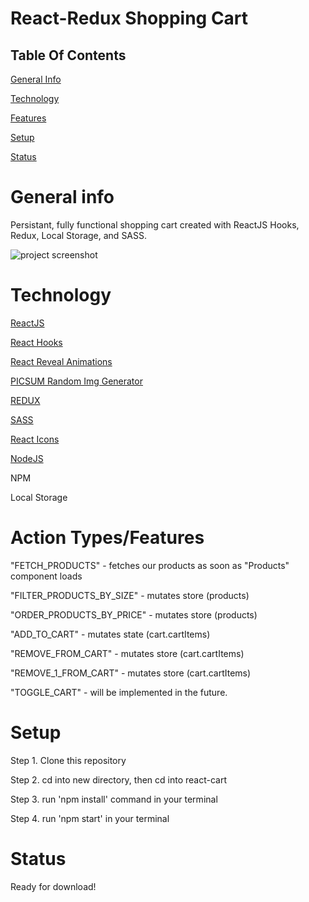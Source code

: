 # React-Redux Shopping Cart



## Table Of Contents
[General Info](#general-info)

[Technology](#technology)

[Features](#ACTION-TYPES/FEATURES)

[Setup](#setup)

[Status](#status) 



# General info
Persistant, fully functional shopping cart created with ReactJS Hooks, Redux, Local Storage, and SASS.

![project screenshot](https://i.imgur.com/VAPes5c.png)



# Technology
[ReactJS](https://reactjs.org)

[React Hooks](https://reactjs.org/docs/hooks-intro.html)

[React Reveal Animations](https://www.react-reveal.com/) 

[PICSUM Random Img Generator](https://picsum.photos/)

[REDUX](https://reactjs.org/docs/hooks-custom.html#extracting-a-custom-hook)

[SASS](https://reactjs.org/docs/hooks-reference.html#usestate)

[React Icons](https://react-icons.github.io/react-icons/)

[NodeJS](https://nodejs.org/en/)

NPM

Local Storage




# Action Types/Features

"FETCH_PRODUCTS" - fetches our products as soon as "Products" component loads 

"FILTER_PRODUCTS_BY_SIZE" - mutates store (products)

"ORDER_PRODUCTS_BY_PRICE" - mutates store (products)

"ADD_TO_CART" - mutates state (cart.cartItems)

"REMOVE_FROM_CART" - mutates store (cart.cartItems)

"REMOVE_1_FROM_CART" - mutates store (cart.cartItems)

"TOGGLE_CART" - will be implemented in the future.


# Setup

Step 1. Clone this repository

Step 2. cd into new directory, then cd into react-cart

Step 3. run 'npm install' command in your terminal

Step 4. run 'npm start' in your terminal 


# Status

Ready for download!
